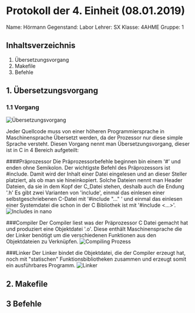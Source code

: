  # Protokoll der 4. Einheit (08.01.2019)
  Name: 		Hörmann
  Gegenstand: Labor
  Lehrer: SX
  Klasse: 4AHME
  Gruppe: 1
  ## Inhaltsverzeichnis

 1. Übersetzungsvorgang
 2. Makefile
 3. Befehle
 
 ## 1. Übersetzungsvorgang
 ### 1.1  Vorgang
 ![Übersetzungsvorgang](https://github.com/HTLMechatronics/m15-la1-sx/blob/hoestm15/hoestm15/Images/Uebersetzungsvorgang__c%2B%2B.jpg) 

Jeder Quellcode muss von einer höheren Programmiersprache in Maschinensprache Übersetzt werden, da der Prozessor nur diese simple Sprache versteht. Diesen Vorgang nennt man Übersetzungsvorgang, dieser ist in C in 4 Bereich aufgeteilt:

####Präprozessor
Die Präprozessorbefehle beginnen bin einem '#' und enden ohne Semikolon. Der wichtigste Befehl des Präprozessors ist #include. Damit wird der Inhalt einer Datei eingelesen und an dieser Steller platziert, als ob man sie hineinkopiert. Solche Dateien nennt man Header Dateien, da sie in dem Kopf der C_Datei stehen, deshalb auch die Endung '.h'
Es gibt zwei  Varianten von 'include', einmal das einlesen einer selbstgeschriebenen C-Datei mit '#include "..." ' und einmal das einlesen einer Systemdatei die schon in der C Bibliothek ist mit '#include <...>'. 
![Includes in nano](https://github.com/HTLMechatronics/m15-la1-sx/blob/hoestm15/hoestm15/Images/%23include.png)

###Compiler
Der Compiler liest was der Präprozessor  C Datei gemacht hat und produziert eine Objektdatei '.o'.  Diese enthält Maschinensprache die der Linker benötigt um die verschiedenen Funktionen aus den Objektdateien zu Verknüpfen.
![Compiling Prozess](https://github.com/HTLMechatronics/m15-la1-sx/blob/hoestm15/hoestm15/Images/c-compiling.png)

###Linker
Der Linker bindet die Objektdatei, die der Compiler erzeugt hat, noch mit "statischen" Funktionsbibliotheken zusammen und erzeugt somit ein ausführbares Programm. 
![Linker](https://github.com/HTLMechatronics/m15-la1-sx/blob/hoestm15/hoestm15/Images/1200px-Linker.svg.png)

## 2. Makefile

 

## 3 Befehle

